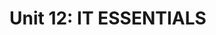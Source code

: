 Unit 12: IT ESSENTIALS
=============
<!--
Learn the fundamentals of PC Hardware and Software troubleshooting.
Develop knowledge of how computers operate, and how to tackle real-world hardware and software issues.
Learn the practical applications of troubleshooting skills.
Gain a deeper understanding on how computers are work, their parts, the CLI and how they are networked & communicate with each other.
Gain skills in troubleshooting and upgrading a range of IT equipment including Printers, Laptops, Desktops and Screens.
Be able to identify computer issues, plan a course of action to solve the issue, and implement the plan accordingly and accurately.
Gain a CompTIA & Cisco certified qualification.
-->